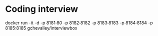 # Coding interview
docker run -it -d -p 8181:80 -p 8182:8182 -p 8183:8183 -p 8184:8184 -p 8185:8185 gchevalley/interviewbox
